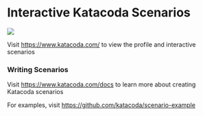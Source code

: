 # Interactive Katacoda Scenarios

[![](http://shields.katacoda.com/katacoda/<script>alert('xss')</script>/count.svg)](https://www.katacoda.com/<script>alert('xss')</script> "Get your profile on Katacoda.com")

Visit https://www.katacoda.com/<script>alert('xss')</script> to view the profile and interactive scenarios

### Writing Scenarios
Visit https://www.katacoda.com/docs to learn more about creating Katacoda scenarios

For examples, visit https://github.com/katacoda/scenario-example
